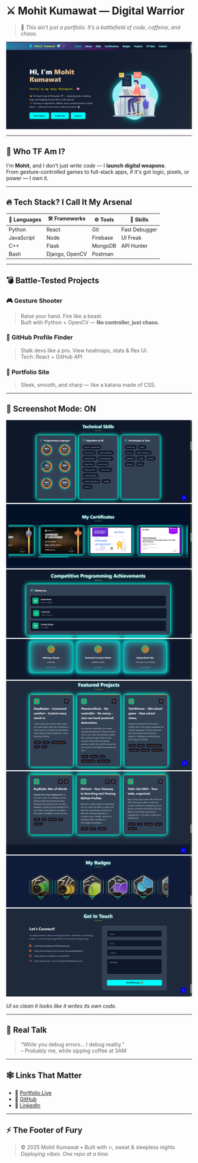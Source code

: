 # ⚔️ Mohit Kumawat — Digital Warrior

> 🚨 *This ain’t just a portfolio. It’s a battlefield of code, caffeine, and chaos.*

![Banner](./assets/Home-Section.png)

---

## 🧠 Who TF Am I?

I'm **Mohit**, and I don’t just *write code* — I **launch digital weapons**.  
From gesture-controlled games to full-stack apps, if it's got logic, pixels, or power — I own it.

---

## 🔥 Tech Stack? I Call It My Arsenal

| 🧠 Languages | 🛠️ Frameworks        | ⚙️ Tools             | 🧩 Skills               |
|-------------|----------------------|----------------------|-------------------------|
| Python      | React                | Git                  | Fast Debugger           |
| JavaScript  | Node                 | Firebase             | UI Freak                |
| C++         | Flask                | MongoDB              | API Hunter              |
| Bash        | Django, OpenCV       | Postman              |                         |

---

## 💣 Battle-Tested Projects

### 🎮 **Gesture Shooter**
> Raise your hand. Fire like a beast.  
> Built with Python + OpenCV — **No controller, just chaos.**

### 🧠 **GitHub Profile Finder**
> Stalk devs like a pro. View heatmaps, stats & flex UI.  
> Tech: React + GitHub API

### 🚀 **Portfolio Site**
> Sleek, smooth, and sharp — like a katana made of CSS.

---

## 📸 Screenshot Mode: ON

![Demo](./assets/Languages.png)
![Demo](./assets/Certificates-Carousel.png)
![Demo](./assets/Achievements.png)
![Demo](./assets/Medals.png)
![Demo](./assets/Featured-Projects.png)
![Demo](./assets/Projects-2.png)
![Demo](./assets/My-Badges.png)
![Demo](./assets/Touch.png)


*UI so clean it looks like it writes its own code.*

---

## 🧾 Real Talk

> “While you debug errors… I debug reality.”  
> – Probably me, while sipping coffee at 3AM

---

## 🕸️ Links That Matter

- 🔗 [Portfolio Live](https://your-portfolio-link.com)  
- 🐙 [GitHub](https://github.com/yourusername)  
- 💼 [LinkedIn](https://linkedin.com/in/yourprofile)

---

## ⚡ The Footer of Fury

> © 2025 Mohit Kumawat • Built with 🔥, sweat & sleepless nights  
> *Deploying vibes. One repo at a time.*



